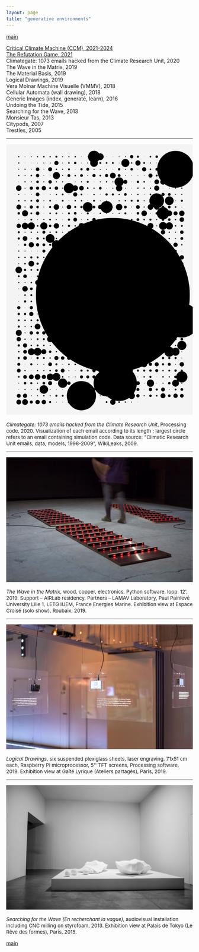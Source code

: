 ```yaml
---
layout: page
title: "generative environments"
---
```


[main](README.md)

[Critical Climate Machine (CCM), 2021-2024](ccm.md)  
[The Refutation Game, 2021](rg.md)  
Climategate: 1073 emails hacked from the Climate Research Unit, 2020  
The Wave in the Matrix, 2019  
The Material Basis, 2019  
Logical Drawings, 2019  
Vera Molnar Machine Visuelle (VMMV), 2018  
Cellular Automata (wall drawing), 2018  
Generic Images (index, generate, learn), 2016  
Undoing the Tide, 2015  
Searching for the Wave, 2013  
Monsieur Tas, 2013  
Citypods, 2007  
Trestles, 2005

----

![Climategate: 1073 emails](img/gaetan-robillard-climate-gate-2020.jpg)

<span style="font-size:10pt">*Climategate: 1073 emails hacked from the Climate Research Unit*, Processing code, 2020. Visualization of each email according to its length ; largest circle refers to an email containing simulation code. Data source: "Climatic Research Unit emails, data, models, 1996-2009", WikiLeaks, 2009.</span>

----

![The Wave in the Matrix, 2019](img/gaetan-robillard-the-wave-in-the-matrix-2019.jpg)

<span style="font-size:10pt">*The Wave in the Matrix*, wood, copper, electronics, Python software, loop: 12', 2019. Support – AIRLab residency, Partners – LAMAV Laboratory, Paul Painlevé University Lille 1, LETG IUEM, France Energies Marine. Exhibition view at Espace Croisé (solo show), Roubaix, 2019.</span>

----

![Logical Drawings, 2019](img/gaetan-robillard-logical-drawings-2019.jpg)

<span style="font-size:10pt">*Logical Drawings*, six suspended plexiglass sheets, laser engraving, 71x51 cm each, Raspberry Pi microprocessor, 5'' TFT screens, Processing software, 2019. Exhibition view at Gaîté Lyrique (Ateliers partagés), Paris, 2019.</span>

----

![En recherchant la vague, 2013](img/gaetan-robillard-en-recherchant-la-vague-palais-de-tokyo-2015.jpg)

<span style="font-size:10pt">*Searching for the Wave (En recherchant la vague)*, audiovisual installation including CNC milling on styrofoam, 2013. Exhibition view at Palais de Tokyo (Le Rêve des formes), Paris, 2015.</span>

[main](README.md)
